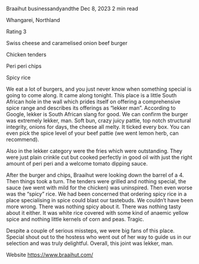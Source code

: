 Braaihut
businessandyandthe
Dec 8, 2023
2 min read

Whangarei, Northland

Rating 3

Swiss cheese and caramelised onion beef burger

Chicken tenders

Peri peri chips

Spicy rice 

We eat a lot of burgers, and you just never know when something special is going to come along. It came along tonight. This place is a little South African hole in the wall which prides itself on offering a comprehensive spice range and describes its offerings as “lekker man”. According to Google, lekker is South African slang for good. We can confirm the burger was extremely lekker, man. Soft bun, crazy juicy pattie, top notch structural integrity, onions for days, the cheese all melty. It ticked every box. You can even pick the spice level of your beef pattie (we went lemon herb, can recommend). 

Also in the lekker category were the fries which were outstanding. They were just plain crinkle cut but cooked perfectly in good oil with just the right amount of peri peri and a welcome tomato dipping sauce. 

After the burger and chips, Braaihut were looking down the barrel of a 4. Then things took a turn. The tenders were grilled and nothing special, the sauce (we went with mild for the chicken) was uninspired. Then even worse was the “spicy” rice. We had been concerned that ordering spicy rice in a place specialising in spice could blast our tastebuds. We couldn’t have been more wrong. There was nothing spicy about it. There was nothing tasty about it either. It was white rice covered with some kind of anaemic yellow spice and nothing little kernels of corn and peas. Tragic. 

Despite a couple of serious missteps, we were big fans of this place. Special shout out to the hostess who went out of her way to guide us in our selection and was truly delightful. Overall, this joint was lekker, man. 

Website https://www.braaihut.com/
